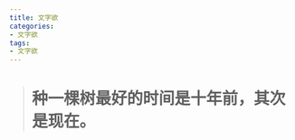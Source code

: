 ```yaml
---
title: 文字欲
categories:
- 文字欲
tags:
- 文字欲
---
```


<blockquote class="blockquote-center"><h1>种一棵树最好的时间是十年前，其次是现在。</h1></blockquote>

